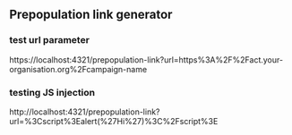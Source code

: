## Prepopulation link generator

### test url parameter
https://localhost:4321/prepopulation-link?url=https%3A%2F%2Fact.your-organisation.org%2Fcampaign-name

### testing JS injection
http://localhost:4321/prepopulation-link?url=%3Cscript%3Ealert(%27Hi%27)%3C%2Fscript%3E